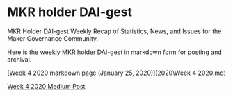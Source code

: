 # MKR holder DAI-gest

MKR Holder DAI-gest Weekly Recap of Statistics, News, and Issues for the Maker Governance Community.

Here is the weekly MKR holder DAI-gest in markdown form for posting and archival.

[Week 4 2020 markdown page (January 25, 2020)](2020\Week 4 2020.md)

[Week 4 2020 Medium Post](https://medium.com/@ahacker.or.us/mkr-holder-dai-gest-week-4-2020-52649ea96171)

